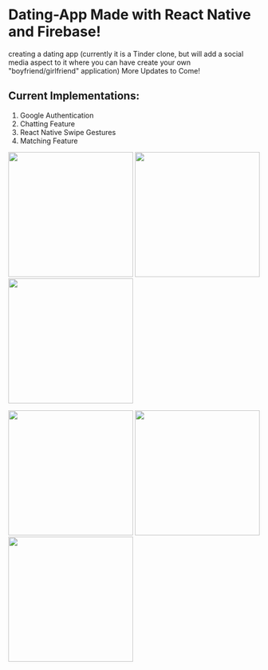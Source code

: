# Dating-App Made with React Native and Firebase!
creating a dating app (currently it is a Tinder clone, but will add a social media aspect to it where you can have create your own "boyfriend/girlfriend" application)
More Updates to Come!

## Current Implementations: 
1) Google Authentication
2) Chatting Feature
3) React Native Swipe Gestures
4) Matching Feature

<p float="left">
  <img src="https://user-images.githubusercontent.com/43020289/147808015-dc9e5a75-6364-43f4-ac93-d57829ac2f97.PNG" width="250" />
  <img src="https://user-images.githubusercontent.com/43020289/147808018-ff4967d8-f53a-4043-a4bd-f5719caa0964.PNG" width="250" /> 
  <img src="https://user-images.githubusercontent.com/43020289/147808067-ade52abd-a887-42a1-a180-91cb10952afd.jpg" width="250" />
</p>

<p float="left">
  <img src="https://user-images.githubusercontent.com/43020289/147808070-c5cc0a0e-0eb1-4f0d-af49-b677b72b7288.jpg" width="250" />
  <img src="https://user-images.githubusercontent.com/43020289/147808071-dbce7d94-304f-43b5-9f43-54673b38c467.jpg" width="250" /> 
  <img src="(https://user-images.githubusercontent.com/43020289/147808423-664faa72-01cc-4102-90c0-e7cfae8c224f.PNG)" width="250" />
</p>

